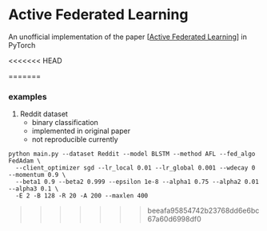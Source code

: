 ﻿# Active Federated Learning
An unofficial implementation of the paper [[Active Federated Learning](https://arxiv.org/pdf/1909.12641.pdf)] in PyTorch


<<<<<<< HEAD

=======
### examples
1. Reddit dataset
    - binary classification
    - implemented in original paper
    - not reproducible currently
```shell
python main.py --dataset Reddit --model BLSTM --method AFL --fed_algo FedAdam \
  --client_optimizer sgd --lr_local 0.01 --lr_global 0.001 --wdecay 0 --momentum 0.9 \
  --beta1 0.9 --beta2 0.999 --epsilon 1e-8 --alpha1 0.75 --alpha2 0.01 --alpha3 0.1 \
  -E 2 -B 128 -R 20 -A 200 --maxlen 400  
```
>>>>>>> beeafa95854742b23768dd6e6bc67a60d6998df0
